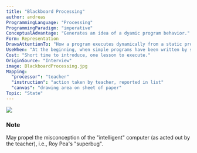 ```yaml
---
title: "Blackboard Processing"
author: andreas
ProgrammingLanguage: "Processing"
ProgrammingParadigm: "imperative"
ConceptualAdvantage: "Generates an idea of a dyamic program behavior."
Form: Representation
DrawsAttentionTo: "How a program executes dynamically from a static program text."
UseWhen: "At the beginning, when simple programs have been written by students already in order to take a closer look at what's happening 'inside' Processing."
Cost: "Short time to introduce, one lesson to execute."
OriginSource: "Interview"
image: BlackboardProcessing.jpg
Mapping:
  "processor": "teacher"
  "instruction": "action taken by teacher, reported in list"
  "canvas": "drawing area on sheet of paper"
Topic: "State"
---
```


<img src="/assets/images/nm/BlackboardProcessing-full.jpg" class="ui fluid bordered image">

### Note

May propel the misconception of the "intelligent" computer (as acted out by the teacher), i.e., Roy Pea's "superbug".
